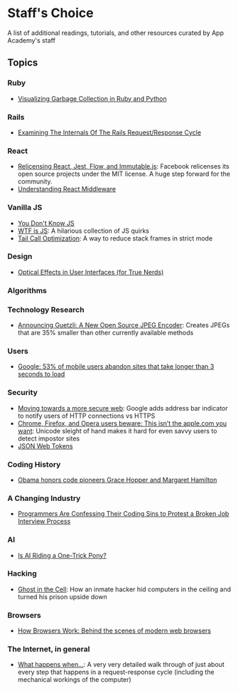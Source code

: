 # Staff's Choice
A list of additional readings, tutorials, and other resources curated by App Academy's staff

## Topics

### Ruby
+ [Visualizing Garbage Collection in Ruby and Python](http://patshaughnessy.net/2013/10/24/visualizing-garbage-collection-in-ruby-and-python)

### Rails
+ [Examining The Internals Of The Rails Request/Response Cycle](https://www.rubypigeon.com/posts/examining-internals-of-rails-request-response-cycle/)

### React
+ [Relicensing React, Jest, Flow, and Immutable.js](https://code.facebook.com/posts/300798627056246/relicensing-react-jest-flow-and-immutable-js/): Facebook relicenses its open source projects under the MIT license. A huge step forward for the community.
+ [Understanding React Middleware](https://medium.com/@meagle/understanding-87566abcfb7a)

### Vanilla JS
+ [You Don't Know JS](https://github.com/getify/You-Dont-Know-JS)
+ [WTF is JS](https://github.com/denysdovhan/wtfjs#call-call-call): A hilarious collection of JS quirks
+ [Tail Call Optimization](http://2ality.com/2015/06/tail-call-optimization.html): A way to reduce stack frames in strict mode

### Design
+ [Optical Effects in User Interfaces (for True Nerds)](https://medium.muz.li/optical-effects-9fca82b4cd9a)

### Algorithms


### Technology Research
+ [Announcing Guetzli: A New Open Source JPEG Encoder](https://research.googleblog.com/2017/03/announcing-guetzli-new-open-source-jpeg.html): Creates JPEGs that are 35% smaller than other currently available methods

### Users
+ [Google: 53% of mobile users abandon sites that take longer than 3 seconds to load](https://www.soasta.com/blog/google-mobile-web-performance-study/)

### Security
+ [Moving towards a more secure web](https://security.googleblog.com/2016/09/moving-towards-more-secure-web.html): Google adds address bar indicator to notify users of HTTP connections vs HTTPS
+ [Chrome, Firefox, and Opera users beware: This isn’t the apple.com you want](https://arstechnica.com/information-technology/2017/04/chrome-firefox-and-opera-users-beware-this-isnt-the-apple-com-you-want/): Unicode sleight of hand makes it hard for even savvy users to detect impostor sites
+ [JSON Web Tokens](https://jwt.io/introduction/)

### Coding History
+ [Obama honors code pioneers Grace Hopper and Margaret Hamilton](https://www.engadget.com/2016/11/18/margaret-hamilton-grace-hopper-presidential-medal-of-freedom/)

### A Changing Industry
+ [Programmers Are Confessing Their Coding Sins to Protest a Broken Job Interview Process](https://theoutline.com/post/1166/programmers-are-confessing-their-coding-sins-to-protest-a-broken-job-interview-process)

### AI
+ [Is AI Riding a One-Trick Pony?](https://www.technologyreview.com/s/608911/is-ai-riding-a-one-trick-pony/)

### Hacking
+ [Ghost in the Cell](https://www.theverge.com/2017/10/10/16447264/prison-hacker-recycled-computer-fraud-ohio-marion-transkiy): How an inmate hacker hid computers in the ceiling and turned his prison upside down

### Browsers
+ [How Browsers Work: Behind the scenes of modern web browsers](https://www.html5rocks.com/en/tutorials/internals/howbrowserswork/)


### The Internet, in general
+ [What happens when...](https://github.com/alex/what-happens-when): A very very detailed walk through of just about every step that happens in a request-response cycle (including the mechanical workings of the computer)
